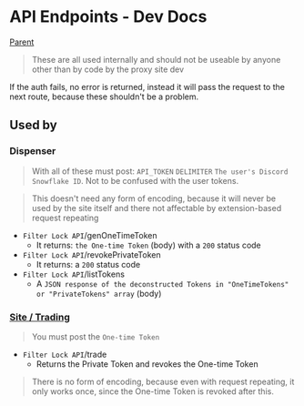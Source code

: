 # API Endpoints - Dev Docs

[Parent](./Index.md)

> These are all used internally and should not be useable by anyone other than by code by the proxy site dev

If the auth fails, no error is returned, instead it will pass the request to the next route, because these shouldn't be a problem.

## Used by

### Dispenser

> With all of these must post: `API_TOKEN` `DELIMITER` `The user's Discord Snowflake ID`. Not to be confused with the user tokens.

> This doesn't need any form of encoding, because it will never be used by the site itself and there not affectable by extension-based request repeating

- `Filter Lock API`/genOneTimeToken
  - It returns: `the One-time Token` (body) with a `200` status code
- `Filter Lock API`/revokePrivateToken
  - It returns: a `200` status code
- `Filter Lock API`/listTokens
  - A `JSON response of the deconstructed Tokens in "OneTimeTokens" or "PrivateTokens" array` (body)

### [Site / Trading](https://hedge.soundar.eu.org/s/1J_rfGDAb#When-using-the-One-time-Token)

> You must post the `One-time Token`

- `Filter Lock API`/trade
  - Returns the Private Token and revokes the One-time Token

> There is no form of encoding, because even with request repeating, it only works once, since the One-time Token is revoked after this.
